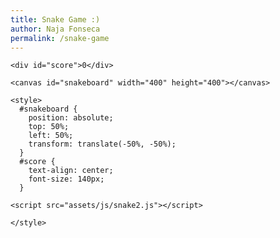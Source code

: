 ```yaml
---
title: Snake Game :)
author: Naja Fonseca
permalink: /snake-game
---
```


<!DOCTYPE html>
<html>
  <head>
    <!--titling our game-->
  	<title>Snake Game</title>
    <link href="https://fonts.googleapis.com/css?family=Antic+Slab" rel="stylesheet">
  </head>

  <body>

    <div id="score">0</div>
  <!--setting up the canvas-->
    <canvas id="snakeboard" width="400" height="400"></canvas>

  <!--making the snakeboard and scoreboard-->
    <style>
      #snakeboard {
        position: absolute;
        top: 50%;
        left: 50%;
        transform: translate(-50%, -50%);
      }
      #score {
        text-align: center;
        font-size: 140px;
      }

  <!--linking the javascript page to the html snake md page-->
    <script src="assets/js/snake2.js"></script>

    </style>
  </body>

  <script>
    // Beautifying the border and snake
    const board_border = 'black';
    const board_background = "white";
    const snake_col = 'lightblue';
    const snake_border = 'darkblue';
    
    let snake = [
      {x: 200, y: 200},
      {x: 190, y: 200},
      {x: 180, y: 200},
      {x: 170, y: 200},
      {x: 160, y: 200}
    ]

    let score = 0;
    // True if changing direction
    let changing_direction = false;
    // Horizontal velocity
    let food_x;
    let food_y;
    let dx = 10;
    // Vertical velocity
    let dy = 0;

    // Get the canvas element (turns into an object)
    const snakeboard = document.getElementById("snakeboard");
    // Return a two dimensional drawing context (makes board 2d)
    const snakeboard_ctx = snakeboard.getContext("2d");
    // Start the game!
    main();

    // setting up generating food
    gen_food();

    // setting up red blocks
    gen_killblocks();

    // adding the keydown event listener
    document.addEventListener("keydown", change_direction);
    
    // main function called repeatedly to keep the game running
    function main() {

        if (has_game_ended()) return;
        // stop the snake from moving if game ends
        changing_direction = false;
        setTimeout(function onTick() {
        clear_board();
        drawFood();
        move_snake();
        drawSnake();
        // Repeat
        main();
      }, 100)
    }
    
    // draw a border around the canvas
    function clear_board() {
      //  Select the colour to fill the drawing
      snakeboard_ctx.fillStyle = board_background;
      //  Select the colour for the border of the canvas
      snakeboard_ctx.strokestyle = board_border;
      // Draw a "filled" rectangle to cover the entire canvas
      snakeboard_ctx.fillRect(0, 0, snakeboard.width, snakeboard.height);
      // Draw a "border" around the entire canvas
      snakeboard_ctx.strokeRect(0, 0, snakeboard.width, snakeboard.height);
    }
    
    // Draw the snake on the canvas
    function drawSnake() {
      // Draw each part of the snake
      snake.forEach(drawSnakePart)
    }

    // styling and creating the food
    function drawFood() {
      snakeboard_ctx.fillStyle = 'lightgreen';
      snakeboard_ctx.strokestyle = 'darkgreen';
      snakeboard_ctx.fillRect(food_x, food_y, 10, 10);
      snakeboard_ctx.strokeRect(food_x, food_y, 10, 10);
    }

    // styling killblock
    function drawKillblocks() {
      snakeboard_ctx.fillStyle = 'red';
      snakeboard_ctx.strokestyle = 'black';
      snakeboard_ctx.fillRect(killblocks_x, killblocks_y, 10, 10);
      snakeboard_ctx.strokeRect(killblocks_x, killblocks_y, 10, 10);
    }
    
    // Draw one snake part
    function drawSnakePart(snakePart) {

      // Set the colour of the snake part
      snakeboard_ctx.fillStyle = snake_col;
      // Set the border colour of the snake part
      snakeboard_ctx.strokestyle = snake_border;
      // Draw a "filled" rectangle to represent the snake part at the coordinates
      // the part is located
      snakeboard_ctx.fillRect(snakePart.x, snakePart.y, 10, 10);
      // Draw a border around the snake part
      snakeboard_ctx.strokeRect(snakePart.x, snakePart.y, 10, 10);
    }

    // if the game ends stop all of the snake movement
    function has_game_ended() {
      for (let i = 4; i < snake.length; i++) {
        if (snake[i].x === snake[0].x && snake[i].y === snake[0].y) return true
      }
      const hitLeftWall = snake[0].x < 0;
      const hitRightWall = snake[0].x > snakeboard.width - 10;
      const hitToptWall = snake[0].y < 0;
      const hitBottomWall = snake[0].y > snakeboard.height - 10;
      const hitKillblocks = snake[0].x < 0;
      const hitKillblocks = snake[0].x > snakeboard.width - 10;
      const hitKillblocks = snake[0].y < 0;
      const hitKillblocks = snake[0].y > snakeboard.height - 10;
      return hitLeftWall || hitRightWall || hitToptWall || hitBottomWall
    }


    // return numbers with highest and lowest values
    function random_food(min, max) {
      return Math.round((Math.random() * (max-min) + min) / 10) * 10;
    }

    //return numbers with highest and lowest values
    function random_killblocks(min, max) {
      return Math.round((Math.random() * (max-min) + min) / 10) * 10;
    }

    // function to generate food in random areas
    function gen_food() {
      // Generate a random number the food x-coordinate
      food_x = random_food(0, snakeboard.width - 10);
      // Generate a random number for the food y-coordinate
      food_y = random_food(0, snakeboard.height - 10);
      // if the new food location is where the snake currently is, generate a new food location
      snake.forEach(function has_snake_eaten_food(part) {
        const has_eaten = part.x == food_x && part.y == food_y;
        if (has_eaten) gen_food();
      });
    }

    function gen_killblock() {
      killblocks_x = random_killblocks(0, snakeboard.width - 10);
      killblocks_y = random_killblocks(0, snakeboard.height - 10);
      snake.forEach(function has_snake_hit_killblock(part) {
        const hit_killblock = snake.pop();
        if (has_eaten) gen_food();
      });
    }

    // setting up constant references for arrow keys
    function change_direction(event) {
      const LEFT_KEY = 37;
      const RIGHT_KEY = 39;
      const UP_KEY = 38;
      const DOWN_KEY = 40;
      
    
    // Prevent the snake from reversing in all directions
      if (changing_direction) return;
      changing_direction = true;
      const keyPressed = event.keyCode;
      const goingUp = dy === -10;
      const goingDown = dy === 10;
      const goingRight = dx === 10;
      const goingLeft = dx === -10;
      if (keyPressed === LEFT_KEY && !goingRight) {
        dx = -10;
        dy = 0;
      }
      if (keyPressed === UP_KEY && !goingDown) {
        dx = 0;
        dy = -10;
      }
      if (keyPressed === RIGHT_KEY && !goingLeft) {
        dx = 10;
        dy = 0;
      }
      if (keyPressed === DOWN_KEY && !goingUp) {
        dx = 0;
        dy = 10;
      }
    }

    // moving the snake and adding to its body if it eats
    // adding score if the snake eats
    function move_snake() {
      // Create the new Snake's head
      const head = {x: snake[0].x + dx, y: snake[0].y + dy};
      // Add the new head to the beginning of snake body
      snake.unshift(head);
      const has_eaten_food = snake[0].x === food_x && snake[0].y === food_y;
      if (has_eaten_food) {
        // Increase score
        score += 5;
        // Display score on screen
        document.getElementById('score').innerHTML = score;
        // Generate new food location
        gen_food();
      } else {
        // Remove the last part of snake body
        snake.pop();
      }
    }    
  </script>
</html>